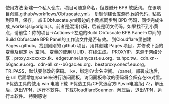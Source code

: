 使用方法
新建一个私人仓库，项目可随意命名，但要避开 BPB 敏感词。
在该项目创建.github/workflows/Obfuscate.yml。
复制创建仓库源码.js的代码，粘贴到项目，保存。
点击Obfuscate.yml旁边的小黄点同步到 BPB 代码，同步完成生成_worker.js与origin.js，前者是混淆代码，后者是明文代码。如果找不到小黄点，请前往：你的项目→Actions→左边的Build Obfuscate BPB Panel→中间的Build Obfuscate BPB Panel的工作流文件是否有效。
到Cloudflare里创建Pages+github，找到刚刚的 github 项目，用其创建 Pages 项目，并修改下面的变量及绑定 kv 空间。
变量的使用
UUID，在线生成。
PROXYIP，来源于网络分享：proxy.xxxxxxxx.tk、edgetunnel.anycast.eu.org、ts.hpc.tw、cdn.xn--b6gac.eu.org、cdn-all.xn--b6gac.eu.org、bestproxy.onecf.eu.org。
TR_PASS，默认要修改的密码。
kv，绑定KV命名空间。
/panel，部署成功后，在 url 后面增加/panel来进行访问面板，访问面板修改的密码将会保存在kv对里。
IP优选工具的使用
win 电脑下载 IP优选工具/CF优选官方IP[win电脑版].7z，解压后，退出VPN，运行本软件。
下载CloudflareScanner，解压后，退出VPN，运行本软件。
特别感谢
